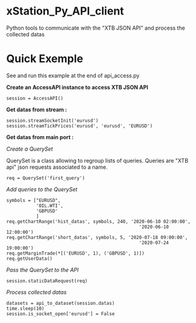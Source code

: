 # xStation_Py_API_client
Python tools to communicate with the "XTB JSON API" and process the collected datas


# Quick Exemple

See and run this example at the end of api_access.py

**Create an AccessAPI instance to access XTB JSON API**

    session = AccessAPI()

**Get datas from stream :**

    session.streamSocketInit('eurusd')
    session.streamTickPrices('eurusd', 'eurusd', 'EURUSD')

**Get datas from main port :**

*Create a QuerySet*

QuerySet is a class allowing to regroup lists of queries. Queries are "XTB api" json requests associated to a name.

    req = QuerySet('first_query')

*Add queries to the QuerySet*

    symbols = ["EURUSD",
               'OIL.WTI',
               'GBPUSD'
               ]
    req.getChartRange('hist_datas', symbols, 240, '2020-06-10 02:00:00',
                                                     '2020-06-10 12:00:00')
    req.getChartRange('short_datas', symbols, 5, '2020-07-18 09:00:00',
                                                     '2020-07-24 19:00:00')
    req.getMarginTrade(*[('EURUSD', 1), ('GBPUSD', 1)])
    req.getUserData()
    

*Pass the QuerySet to the API*

    session.staticDataRequest(req)
    

*Process collected datas*

    datasets = api_to_dataset(session.datas)
    time.sleep(10)
    session.is_socket_open['eurusd'] = False

